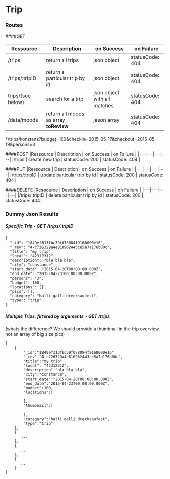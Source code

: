 # Trip

### Routes
####GET

|Ressource   | Description  |  on Success | on Failure |
|---|---|---|---|
|/trips   | return all trips | json object | statusCode: 404 | 
|/trips/:tripID   |  return a particular trip by id | json object | statusCode: 404 | 
|trips/(see below)   | search for a trip | json object with all matches | statusCode: 404 | 
|/data/moods   | return all moods as array **toReview** | jason array  | statusCode: 404 | 
*/trips/konstanz?budget=100&checkin=2015-05-17&checkout=2015-05-19&persons=3


####POST
|Ressource   | Description  |  on Success | on Failure |
|---|---|---|---|
|/trips   | create new trip  | statusCode: 200 | statusCode: 404 |

####PUT
|Ressource   | Description  |  on Success | on Failure |
|---|---|---|---|
|/trips/:tripID   | update particular trip by id  | statusCode: 200 | statusCode: 404 |

####DELETE
|Ressource   | Description  |  on Success | on Failure |
|---|---|---|---|
|/trips/:tripID   | delete particular trip by id  | statusCode: 200 | statusCode: 404 |


### Dummy Json Results
##### Specific Trip - GET /trips/:tripID
```
{
  "_id": "1849ef313fbc39f078084f9168000e16",
  "_rev": "4-c726329a4e810962443ce5a7a176b00c",
  "title": "my trip",
  "local": "42312312",
  "description": "bla bla bla",
  "city": "constance",
  "start_date": "2015-04-20T00:00:00.000Z",
  "end_date": "2015-04-23T00:00:00.000Z",
  "persons": "3",
  "budget": 100,
  "locations": [],
  "pics": [],
  "category": "halli galli drecksaufest",
  "type": "trip"
}
```

##### Multiple Trips, filtered by arguments - GET /trips
(whats the difference? We should provide a thumbnail in the trip overview, not an array of big size pics)
```
[
    {
        "_id":"1849ef313fbc39f078084f9168000e16",
        "_rev":"4-c726329a4e810962443ce5a7a176b00c",
        "title":"my trip",
        "local": "42312312",
        "description":"bla bla bla",
        "city":"constance",
        "start_date":"2015-04-20T00:00:00.000Z",
        "end_date":"2015-04-23T00:00:00.000Z",
        "budget":100,
        "locations":[

        ],
        "thumbnail":[

        ],
        "category":"halli galli drecksaufest",
        "type":"trip"
    },
    {
       ...
    },
    {
      ...
    },
    {
      ...
    }
]
```

